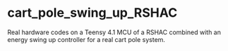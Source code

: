 # cart_pole_swing_up_RSHAC
 Real hardware codes on a Teensy 4.1 MCU of a RSHAC combined with an energy swing up controller for a real cart pole system. 
